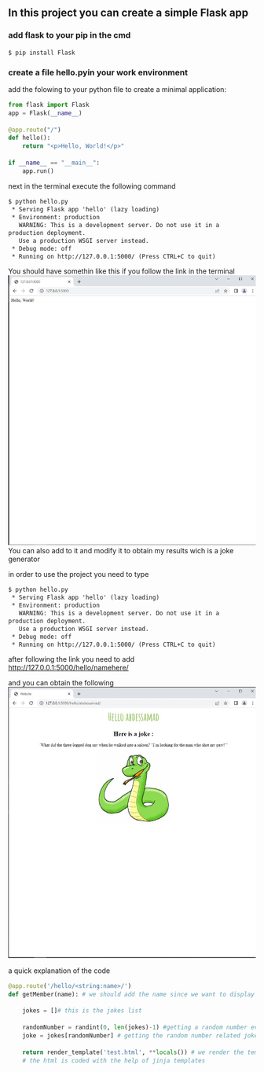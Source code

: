 ## In this project you can create a simple Flask app 

### add flask to your pip in the cmd 
```` 
$ pip install Flask
````

### create a file hello.pyin your work environment

add the folowing to your python file to create a minimal application:

```python 
from flask import Flask
app = Flask(__name__)

@app.route("/")
def hello():
    return "<p>Hello, World!</p>"

if __name__ == "__main__":
    app.run()
```
next in the terminal execute the following command
```
$ python hello.py
 * Serving Flask app 'hello' (lazy loading)
 * Environment: production
   WARNING: This is a development server. Do not use it in a production deployment.
   Use a production WSGI server instead.
 * Debug mode: off
 * Running on http://127.0.0.1:5000/ (Press CTRL+C to quit)
```
You should have somethin like this if you follow the link in the terminal
<img src="pictures\simplestApp.JPG">
You can also add to it and modify it to obtain my results wich is a joke generator 


in order to use the project you need to type 
```
$ python hello.py
 * Serving Flask app 'hello' (lazy loading)
 * Environment: production
   WARNING: This is a development server. Do not use it in a production deployment.
   Use a production WSGI server instead.
 * Debug mode: off
 * Running on http://127.0.0.1:5000/ (Press CTRL+C to quit)
```
after following the link you need to add http://127.0.0.1:5000/hello/namehere/

and you can obtain the following 
<img src="pictures\jokegenerator.JPG">

a quick explanation of the code 

```python 
@app.route('/hello/<string:name>/')
def getMember(name): # we should add the name since we want to display it 

    jokes = []# this is the jokes list 

    randomNumber = randint(0, len(jokes)-1) #getting a random number every time we refresh the page 
    joke = jokes[randomNumber] # getting the random number related joke 

    return render_template('test.html', **locals()) # we render the template test.html because it contains all the html syntax and it's necessary to put the template into templates folder
    # the html is coded with the help of jinja templates  
```
